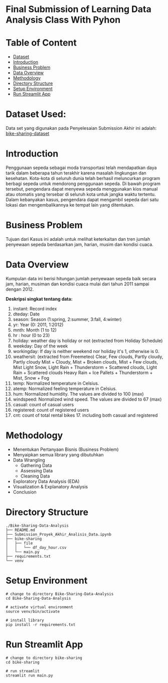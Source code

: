 # Final Submission of Learning Data Analysis Class With Pyhon

# Table of Content
- [Dataset](#dataset-used)
- [Introduction](#introduction)
- [Business Problem](#business-problem)
- [Data Overview](#data-overview)
- [Methodology](#methodology)
- [Directory Structure](#directory-structure)
- [Setup Environment](#setup-environment)
- [Run Streamlit App](#run-streamlit-app)

# Dataset Used:
Data set yang digunakan pada Penyelesaian Submission Akhir ini adalah: [bike-sharing-dataset](https://drive.google.com/file/d/1RaBmV6Q6FYWU4HWZs80Suqd7KQC34diQ/view)

# Introduction
Penggunaan sepeda sebagai moda transportasi telah mendapatkan daya tarik dalam beberapa tahun terakhir karena masalah lingkungan dan kesehatan. Kota-kota di seluruh dunia telah berhasil meluncurkan program berbagi sepeda untuk mendorong penggunaan sepeda. Di bawah program tersebut, pengendara dapat menyewa sepeda menggunakan kios manual atau otomatis yang tersebar di seluruh kota untuk jangka waktu tertentu. Dalam kebanyakan kasus, pengendara dapat mengambil sepeda dari satu lokasi dan mengembalikannya ke tempat lain yang ditentukan.

# Business Problem
Tujuan dari Kasus ini adalah untuk melihat keterkaitan dan tren jumlah penyewaan sepeda berdasarkan jam, harian, musim dan kondisi cuaca.

# Data Overview
Kumpulan data ini berisi hitungan jumlah penyewaan sepeda baik secara jam, harian, musiman dan kondisi cuaca mulai dari tahun 2011 sampai dengan 2012.

**Deskripsi singkat tentang data:** </br>
1. instant: Record index
2. dteday: Date
3. season: Season (1:spring, 2:summer, 3:fall, 4:winter)
4. yr: Year (0: 2011, 1:2012)
5. mnth: Month (1 to 12)
6. hr : hour (0 to 23)
7. holiday: weather day is holiday or not (extracted from Holiday Schedule)
8. weekday: Day of the week
9. workingday: If day is neither weekend nor holiday it's 1, otherwise is 0.
10. weathersit: (extracted from Freemeteo)
Clear, Few clouds, Partly cloudy, Partly cloudy
Mist + Cloudy, Mist + Broken clouds, Mist + Few clouds, Mist
Light Snow, Light Rain + Thunderstorm + Scattered clouds, Light Rain + Scattered clouds
Heavy Rain + Ice Pallets + Thunderstorm + Mist, Snow + Fog
11. temp: Normalized temperature in Celsius.
12. atemp: Normalized feeling temperature in Celsius.
13. hum: Normalized humidity. The values are divided to 100 (max)
14. windspeed: Normalized wind speed. The values are divided to 67 (max)
15. casual: count of casual users
16. registered: count of registered users
17. cnt: count of total rental bikes 17. including both casual and registered

# Methodology
- Menentukan Pertanyaan Bisnis (Business Problem)
- Menyaipkan semua library yang dibutuhkan
- Data Wrangling
    - Gathering Data
    - Assessing Data
    - Cleaning Data
- Exploratory Data Analysis (EDA)
- Visualization & Explanatory Analysis
- Conclusion

# Directory Structure
```
./Bike-Sharing-Data-Analysis
├── README.md
├── Submission_Proyek_Akhir_Analisis_Data.ipynb
├── bike-sharing
│   ├── file
│   │   └── df_day_hour.csv
│   └── main.py
├── requirements.txt
└── venv
```

# Setup Environment
```
# change to directory Bike-Sharing-Data-Analysis
cd Bike-Sharing-Data-Analysis

# activate virtual environment
source venv/bin/activate

# install library
pip install -r requirements.txt
```

# Run Streamlit App
```
# change to directory bike-sharing
cd bike-sharing

# run streamlit
streamlit run main.py
```